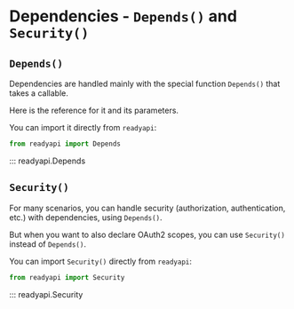 # Dependencies - `Depends()` and `Security()`

## `Depends()`

Dependencies are handled mainly with the special function `Depends()` that takes a
callable.

Here is the reference for it and its parameters.

You can import it directly from `readyapi`:

```python
from readyapi import Depends
```

::: readyapi.Depends

## `Security()`

For many scenarios, you can handle security (authorization, authentication, etc.) with
dependencies, using `Depends()`.

But when you want to also declare OAuth2 scopes, you can use `Security()` instead of
`Depends()`.

You can import `Security()` directly from `readyapi`:

```python
from readyapi import Security
```

::: readyapi.Security
